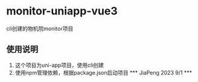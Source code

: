 # monitor-uniapp-vue3
cli创建的物机院monitor项目
## 使用说明

1. 这个项目为uni-app项目，使用cli创建
2. 使用npm管理依赖，根据package.json启动项目
*** JiaPeng 2023 9/1 ***
